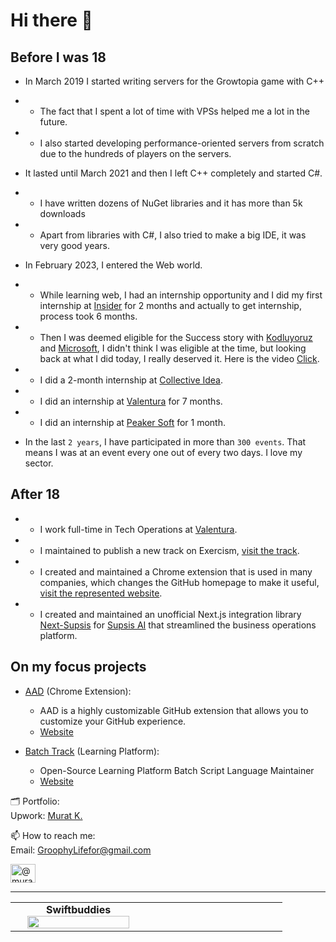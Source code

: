 # Hi there 👋

## Before I was 18

- In March 2019 I started writing servers for the Growtopia game with C++
- - The fact that I spent a lot of time with VPSs helped me a lot in the future.
- - I also started developing performance-oriented servers from scratch due to the hundreds of players on the servers.
- It lasted until March 2021 and then I left C++ completely and started C#.
- - I have written dozens of NuGet libraries and it has more than 5k downloads
- - Apart from libraries with C#, I also tried to make a big IDE, it was very good years.
- In February 2023, I entered the Web world.
- - While learning web, I had an internship opportunity and I did my first internship at [Insider](https://useinsider.com/) for 2 months and actually to get internship, process took 6 months.
- - Then I was deemed eligible for the Success story with [Kodluyoruz](https://www.kodluyoruz.org/en) and [Microsoft](https://microsoft.com/), I didn't think I was eligible at the time, but looking back at what I did today, I really deserved it. Here is the video [Click](https://www.youtube.com/watch?v=SiRbxzKw-hY&t=1s).
- - I did a 2-month internship at [Collective Idea](https://www.collectiveidea.net/).
- - I did an internship at [Valentura](https://valentura.com/) for 7 months.
- - I did an internship at [Peaker Soft](https://peakersoft.net/) for 1 month.

- In the last `2 years`, I have participated in more than `300 events`. That means I was at an event every one out of every two days. I love my sector.

## After 18

- - I work full-time in Tech Operations at [Valentura](https://valentura.com/).
- - I maintained to publish a new track on Exercism, [visit the track](https://exercism.org/tracks/batch).
- - I created and maintained a Chrome extension that is used in many companies, which changes the GitHub homepage to make it useful, [visit the represented website](https://aad-ext.vercel.app/).
- - I created and maintained an unofficial Next.js integration library [Next-Supsis](https://github.com/GroophyLifefor/next-supsis) for [Supsis AI](https://supsis.com/) that streamlined the business operations platform.

## On my focus projects

- [AAD](https://github.com/GroophyLifefor/aad) (Chrome Extension):
  - AAD is a highly customizable GitHub extension that allows you to customize your GitHub experience.
  - [Website](https://aad-ext.vercel.app/)

 
- [Batch Track](https://github.com/exercism/batch) (Learning Platform):
  - Open-Source Learning Platform Batch Script Language Maintainer
  - [Website](https://exercism.org/tracks/batch)


🗂️ Portfolio: \
Upwork:  [Murat K.](https://www.upwork.com/freelancers/~0188f6ba1afc59d755)


📫 How to reach me: \
Email:   [GroophyLifefor@gmail.com](mailto:GroophyLifefor@gmail.com)

<a href="https://medium.com/@muratkirazkaya" target="blank"><img align="center" src="https://raw.githubusercontent.com/rahuldkjain/github-profile-readme-generator/master/src/images/icons/Social/medium.svg" alt="@muratkirazkaya" height="30" width="40" /></a>

---

<center>
     <table cellpadding="1" width="80%">
       <col width="33%">
       <col width="33%">
       <tr align="center">
       </tr>
       <tr align="center">
           <td style="border:none;vertical-align:middle;">
                <b>Swiftbuddies</b>
                <img src="https://github.com/GroophyLifefor/GroophyLifefor/assets/77299279/65047771-ee9a-490a-804b-d7c40b8864c0" width="90%" > </td>
          </tr>
     </table>
</center>
